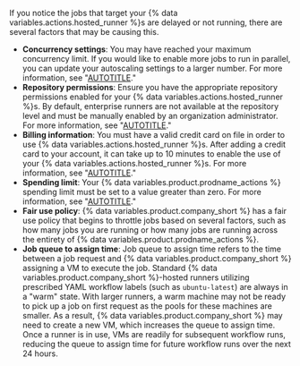 If you notice the jobs that target your {% data variables.actions.hosted_runner %}s are delayed or not running, there are several factors that may be causing this.

* **Concurrency settings**: You may have reached your maximum concurrency limit. If you would like to enable more jobs to run in parallel, you can update your autoscaling settings to a larger number. For more information, see "[AUTOTITLE](/actions/using-github-hosted-runners/managing-larger-runners#configuring-autoscaling-for-larger-runners)."
* **Repository permissions**: Ensure you have the appropriate repository permissions enabled for your {% data variables.actions.hosted_runner %}s. By default, enterprise runners are not available at the repository level and must be manually enabled by an organization administrator. For more information, see "[AUTOTITLE](/actions/using-github-hosted-runners/managing-larger-runners#allowing-repositories-to-access-larger-runners)."
* **Billing information**: You must have a valid credit card on file in order to use {% data variables.actions.hosted_runner %}s. After adding a credit card to your account, it can take up to 10 minutes to enable the use of your {% data variables.actions.hosted_runner %}s. For more information, see "[AUTOTITLE](/billing/managing-your-github-billing-settings/adding-or-editing-a-payment-method)."
* **Spending limit**: Your {% data variables.product.prodname_actions %} spending limit must be set to a value greater than zero. For more information, see "[AUTOTITLE](/billing/managing-billing-for-github-actions/managing-your-spending-limit-for-github-actions)."
* **Fair use policy**: {% data variables.product.company_short %} has a fair use policy that begins to throttle jobs based on several factors, such as how many jobs you are running or how many jobs are running across the entirety of {% data variables.product.prodname_actions %}.
* **Job queue to assign time**: Job queue to assign time refers to the time between a job request and {% data variables.product.company_short %} assigning a VM to execute the job. Standard {% data variables.product.company_short %}-hosted runners utilizing prescribed YAML workflow labels (such as `ubuntu-latest`) are always in a "warm" state. With larger runners, a warm machine may not be ready to pick up a job on first request as the pools for these machines are smaller. As a result, {% data variables.product.company_short %} may need to create a new VM, which increases the queue to assign time. Once a runner is in use, VMs are readily for subsequent workflow runs, reducing the queue to assign time for future workflow runs over the next 24 hours.

